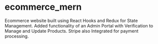 # ecommerce_mern
Ecommerce website built using React Hooks and Redux for State Management. Added functionality of an Admin Portal with Verification to Manage and Update Products. Stripe also Integrated for payment processing.
